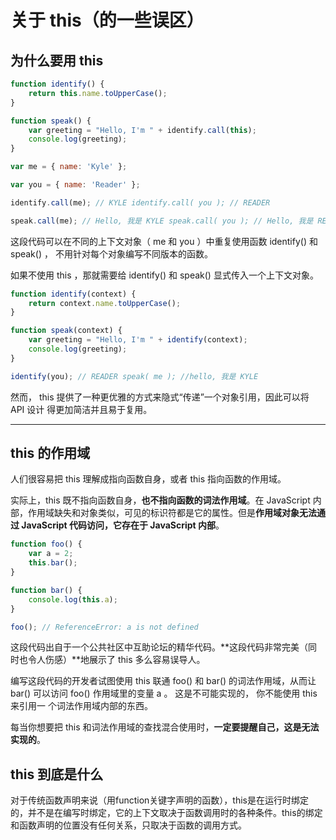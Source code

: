 # 关于 this（的一些误区）

## 为什么要用 this

```js
function identify() {
    return this.name.toUpperCase();
}

function speak() {
    var greeting = "Hello, I'm " + identify.call(this);
    console.log(greeting);
}

var me = { name: 'Kyle' };

var you = { name: 'Reader' };

identify.call(me); // KYLE identify.call( you ); // READER

speak.call(me); // Hello, 我是 KYLE speak.call( you ); // Hello, 我是 READER
```

这段代码可以在不同的上下文对象（ me 和 you ）中重复使用函数 identify() 和 speak() ， 不用针对每个对象编写不同版本的函数。

如果不使用 this ，那就需要给 identify() 和 speak() 显式传入一个上下文对象。

```js
function identify(context) {
    return context.name.toUpperCase();
}

function speak(context) {
    var greeting = "Hello, I'm " + identify(context);
    console.log(greeting);
}

identify(you); // READER speak( me ); //hello, 我是 KYLE
```

然而， this 提供了一种更优雅的方式来隐式“传递”一个对象引用，因此可以将 API 设计 得更加简洁并且易于复用。

---

## this 的作用域

人们很容易把 this 理解成指向函数自身，或者 this 指向函数的作用域。

实际上，this 既不指向函数自身，**也不指向函数的词法作用域**。在 JavaScript 内部，作用域缺失和对象类似，可见的标识符都是它的属性。但是**作用域对象无法通过 JavaScript 代码访问，它存在于 JavaScript 内部**。

```js
function foo() {
    var a = 2;
    this.bar();
}

function bar() {
    console.log(this.a);
}

foo(); // ReferenceError: a is not defined
```

这段代码出自于一个公共社区中互助论坛的精华代码。**这段代码非常完美（同时也令人伤感）**地展示了 this 多么容易误导人。

编写这段代码的开发者试图使用 this 联通 foo() 和 bar() 的词法作用域，从而让 bar() 可以访问 foo() 作用域里的变量 a 。 这是不可能实现的， 你不能使用 this 来引用一 个词法作用域内部的东西。

每当你想要把 this 和词法作用域的查找混合使用时，**一定要提醒自己，这是无法实现的**。

## this 到底是什么

对于传统函数声明来说（用function关键字声明的函数），this是在运行时绑定的，并不是在编写时绑定，它的上下文取决于函数调用时的各种条件。this的绑定和函数声明的位置没有任何关系，只取决于函数的调用方式。
